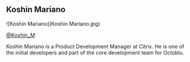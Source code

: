 ## Koshin Mariano

![Koshin Mariano](Koshin Mariano.jpg)

[@Koshin_M](https://twitter.com/Koshin_M)

Koshin Mariano is a Product Development Manager at Citrix. He is one of the initial developers and part of the core development team for Octoblu.
